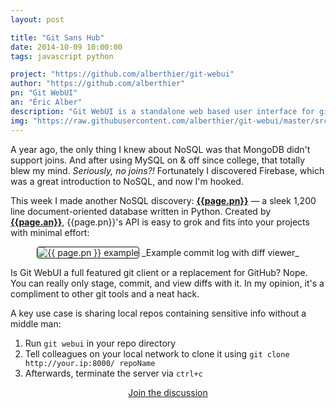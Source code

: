 ```yaml
---
layout: post

title: "Git Sans Hub"
date: 2014-10-09 10:00:00
tags: javascript python

project: "https://github.com/alberthier/git-webui"
author: "https://github.com/alberthier"
pn: "Git WebUI"
an: "Éric Alber"
description: "Git WebUI is a standalone web based user interface for git repositories."
img: "https://raw.githubusercontent.com/alberthier/git-webui/master/src/share/git-webui/webui/img/doc/log-commit.png"
---
```


A year ago, the only thing I knew about NoSQL was that MongoDB didn't support joins. And after using MySQL on & off since college, that totally blew my mind. _Seriously, no joins?!_ Fortunately I discovered Firebase, which was a great introduction to NoSQL, and now I'm hooked.

This week I made another NoSQL discovery: <strong><a href="{{page.project}}" title="{{page.pn}} on GitHub" target="_blank">{{page.pn}}</a></strong> &mdash; a sleek 1,200 line document-oriented database written in Python. Created by <strong><a href="{{ page.author }}" target="_blank" title="{{ page.an }} on GitHub">{{page.an}}</a></strong>, {{page.pn}}'s API is easy to grok and fits into your projects with minimal effort:

<center><img src="{{page.img}}" style="border: 1px solid #111111; border-radius:4px;" alt="{{ page.pn }} example">
_Example commit log with diff viewer_</center>

Is Git WebUI a full featured git client or a replacement for GitHub? Nope. You can really only stage, commit, and view diffs with it. In my opinion, it's a compliment to other git tools and a neat hack.

A key use case is sharing local repos containing sensitive info without a middle man:

1. Run `git webui` in your repo directory
2. Tell colleagues on your local network to clone it using `git clone http://your.ip:8000/ repoName`
3. Afterwards, terminate the server via `ctrl+c`

<center><a href="{{ page.url }}#comments" class="btn btn-primary btn-comment" title="Discuss this issue of Git @ Me online">Join the discussion</a></center>
